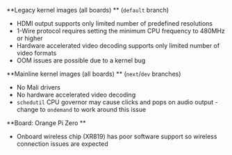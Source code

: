 **Legacy kernel images (all boards) ** (`default` branch)

- HDMI output supports only limited number of predefined resolutions
- 1-Wire protocol requires setting the minimum CPU frequency to 480MHz or higher
- Hardware accelerated video decoding supports only limited number of video formats
- OOM issues are possible due to a kernel bug

**Mainline kernel images (all boards) ** (`next`/`dev` branches)

- No Mali drivers
- No hardware accelerated video decoding
- `schedutil` CPU governor may cause clicks and pops on audio output - change to `ondemand` to work around this issue

**Board: Orange Pi Zero **

- Onboard wireless chip (XR819) has poor software support so wireless connection issues are expected
